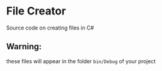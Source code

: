 # File Creator
Source code on creating files in C#

## Warning:
these files will appear in the folder <code>bin/Debug</code> of your project
